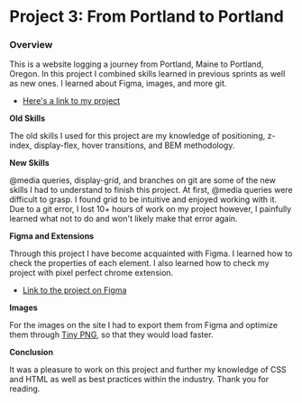 # Project 3: From Portland to Portland

### Overview
This is a website logging a journey from Portland, Maine to Portland, Oregon.  In this project I combined skills learned in previous sprints as well as new ones.  I learned about Figma, images, and more git.   

* [Here's a link to my project](             )

**Old Skills**

The old skills I used for this project are my knowledge of positioning, z-index, display-flex, hover transitions, and BEM methodology.

**New Skills**

@media queries, display-grid, and branches on git are some of the new skills I had to understand to finish this project.  At first, @media queries were difficult to grasp.  I found grid to be intuitive and enjoyed working with it.  Due to a git error, I lost 10+ hours of work on my project however, I painfully learned what not to do and won't likely make that error again.  

**Figma and Extensions**

Through this project I have become acquainted with Figma.  I learned how to check the properties of each element.  I also learned how to check my project with pixel perfect chrome extension.  
* [Link to the project on Figma](https://www.figma.com/file/xM9rNsdK4iNcFJmDZho3Aw/Sprint-3%3A-From-Portland-to-Portland-%2F-desktop-%2B-mobile?node-id=500%3A0)

**Images**

For the images on the site I had to export them from Figma and optimize them through [Tiny PNG](https://tinypng.com/), so that they would load faster.  

**Conclusion**

It was a pleasure to work on this project and further my knowledge of CSS and HTML as well as best practices within the industry.  Thank you for reading.
